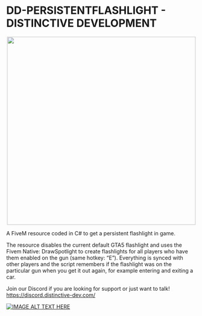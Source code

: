 # DD-PERSISTENTFLASHLIGHT - DISTINCTIVE DEVELOPMENT
<p align="center">
<img src="https://distinctive-dev.com/github/images/DD-PERSISTENTFLASHLIGHT.png" width="500" >
</p>
A FiveM resource coded in C# to get a persistent flashlight in game.

The resource disables the current default GTA5 flashlight and uses the Fivem Native: DrawSpotlight to create flashlights for all players who have them enabled on the gun (same hotkey: “E”). Everything is synced with other players and the script remembers if the flashlight was on the particular gun when you get it out again, for example entering and exiting a car.

Join our Discord if you are looking for support or just want to talk!
https://discord.distinctive-dev.com/

[![IMAGE ALT TEXT HERE](https://img.youtube.com/vi/VHMngrDW_rM/0.jpg)](https://www.youtube.com/watch?v=VHMngrDW_rM)
